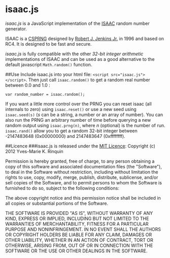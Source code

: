 # isaac.js
*isaac.js* is a JavaScript implementation of the [ISAAC](http://www.burtleburtle.net/bob/rand/isaac.html) random number generator.

ISAAC is a [CSPRNG](http://en.wikipedia.org/wiki/CSPRNG) designed by [Robert J. Jenkins Jr.](http://burtleburtle.net/bob/) in 1996 and based on RC4. It is designed to be fast and secure.

*isaac.js* is fully compatible with the other *32-bit integer arithmetic* implementations of ISAAC and can be used as a good alternative to the default javascript `Math.random()` function.

##Use
Include isaac.js into your html file: `<script src="isaac.js"></script>`. Then just call `isaac.random()` to get a random real number between 0.0 and 1.0 :

`var random_number = isaac.random();`

If you want a little more control over the PRNG you can reset isaac (all internals to zero) using `isaac.reset()` or use a new seed using `isaac.seed(s)` (*s* can be a string, a number or an array of number). You can also run the PRNG an arbitrary number of time before querying a new random output using `isaac.prng(n)`, where *n* (optional) is the number of run.
`isaac.rand()` allow you to get a random 32-bit integer between -2147483648 (0x00000000) and 2147483647 (0xffffffff).

##Licence
###isaac.js is released under the [MIT Licence](http://www.opensource.org/licenses/MIT):
Copyright (c) 2012 Yves-Marie K. Rinquin

Permission is hereby granted, free of charge, to any person obtaining a copy of this software and associated documentation files (the "Software"), to deal in the Software without restriction, including without limitation the rights to use, copy, modify, merge, publish, distribute, sublicense, and/or sell copies of the Software, and to permit persons to whom the Software is furnished to do so, subject to the following conditions:

The above copyright notice and this permission notice shall be included in all copies or substantial portions of the Software.

THE SOFTWARE IS PROVIDED "AS IS", WITHOUT WARRANTY OF ANY KIND, EXPRESS OR IMPLIED, INCLUDING BUT NOT LIMITED TO THE WARRANTIES OF MERCHANTABILITY, FITNESS FOR A PARTICULAR PURPOSE AND NONINFRINGEMENT. IN NO EVENT SHALL THE AUTHORS OR COPYRIGHT HOLDERS BE LIABLE FOR ANY CLAIM, DAMAGES OR OTHER LIABILITY, WHETHER IN AN ACTION OF CONTRACT, TORT OR OTHERWISE, ARISING FROM, OUT OF OR IN CONNECTION WITH THE SOFTWARE OR THE USE OR OTHER DEALINGS IN THE SOFTWARE.
